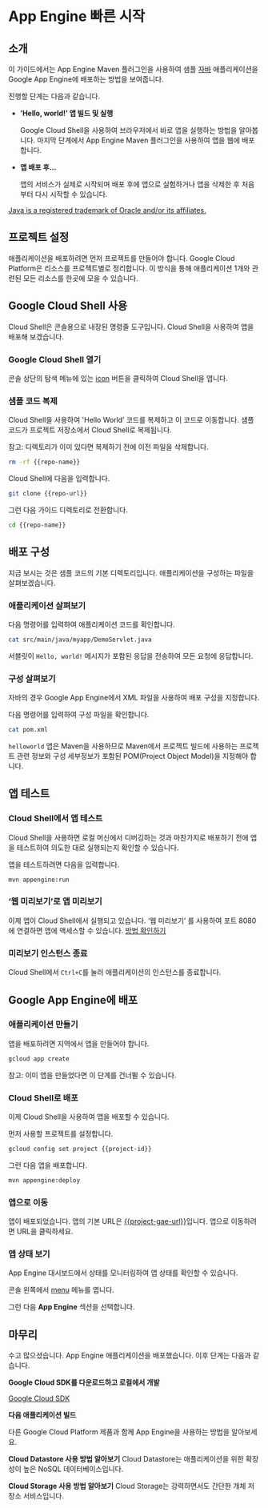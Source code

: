 # App Engine 빠른 시작

<walkthrough-test-start-page url="/getting-started?tutorial=java_gae_quickstart_2"/>

<walkthrough-tutorial-url url="https://cloud.google.com/appengine/docs/java/quickstart"/>

<walkthrough-watcher-constant key="repo-url" value="https://github.com/GoogleCloudPlatform/appengine-try-java" />

<walkthrough-watcher-constant key="repo-name" value="appengine-try-java"/>

## 소개

이 가이드에서는 App Engine Maven 플러그인을 사용하여 샘플 [자바][java] 애플리케이션을 Google App Engine에
배포하는 방법을 보여줍니다.

진행할 단계는 다음과 같습니다.

*   **’Hello, world!’ 앱 빌드 및 실행**

    Google Cloud Shell을 사용하여 브라우저에서 바로 앱을 실행하는 방법을 알아봅니다. 마지막 단계에서 App Engine
    Maven 플러그인을 사용하여 앱을 웹에 배포합니다.

*   **앱 배포 후...**

    앱의 서비스가 실제로 시작되며 배포 후에 앱으로 실험하거나 앱을 삭제한 후 처음부터 다시 시작할 수 있습니다.

[Java is a registered trademark of Oracle and/or its affiliates.](walkthrough://footnote)

<walkthrough-devshell-precreate/>

## 프로젝트 설정

애플리케이션을 배포하려면 먼저 프로젝트를 만들어야 합니다. Google Cloud Platform은 리소스를 프로젝트별로 정리합니다. 이 방식을
통해 애플리케이션 1개와 관련된 모든 리소스를 한곳에 모을 수 있습니다.

<walkthrough-project-setup/>

## Google Cloud Shell 사용

Cloud Shell은 콘솔용으로 내장된 명령줄 도구입니다. Cloud Shell을 사용하여 앱을 배포해 보겠습니다.

### Google Cloud Shell 열기

콘솔 상단의 탐색 메뉴에 있는 <walkthrough-cloud-shell-icon/>
[icon](walkthrough://spotlight-pointer?spotlightId=devshell-activate-button) 버튼을
클릭하여 Cloud Shell을 엽니다.

### 샘플 코드 복제

Cloud Shell을 사용하여 'Hello World’ 코드를 복제하고 이 코드로 이동합니다. 샘플 코드가 프로젝트 저장소에서 Cloud
Shell로 복제됩니다.

참고: 디렉토리가 이미 있다면 복제하기 전에 이전 파일을 삭제합니다.

```bash
rm -rf {{repo-name}}
```

Cloud Shell에 다음을 입력합니다.

```bash
git clone {{repo-url}}
```

그런 다음 가이드 디렉토리로 전환합니다.

```bash
cd {{repo-name}}
```

## 배포 구성

지금 보시는 것은 샘플 코드의 기본 디렉토리입니다. 애플리케이션을 구성하는 파일을 살펴보겠습니다.

### 애플리케이션 살펴보기

다음 명령어를 입력하여 애플리케이션 코드를 확인합니다.

```bash
cat src/main/java/myapp/DemoServlet.java
```

서블릿이 `Hello, world!` 메시지가 포함된 응답을 전송하여 모든 요청에 응답합니다.

### 구성 살펴보기

자바의 경우 Google App Engine에서 XML 파일을 사용하여 배포 구성을 지정합니다.

다음 명령어를 입력하여 구성 파일을 확인합니다.

```bash
cat pom.xml
```

`helloworld` 앱은 Maven을 사용하므로 Maven에서 프로젝트 빌드에 사용하는 프로젝트 관련 정보와 구성 세부정보가 포함된
POM(Project Object Model)을 지정해야 합니다.

## 앱 테스트

### Cloud Shell에서 앱 테스트

Cloud Shell을 사용하면 로컬 머신에서 디버깅하는 것과 마찬가지로 배포하기 전에 앱을 테스트하여 의도한 대로 실행되는지 확인할 수
있습니다.

앱을 테스트하려면 다음을 입력합니다.

```bash
mvn appengine:run
```

<walkthrough-test-code-output
  text="module .* running at|Dev App Server is now running" />

### ‘웹 미리보기’로 앱 미리보기

이제 앱이 Cloud Shell에서 실행되고 있습니다. ‘웹 미리보기’ <walkthrough-web-preview-icon/>를 사용하여 포트
8080에 연결하면 앱에 액세스할 수 있습니다.
[방법 확인하기](walkthrough://spotlight-pointer?spotlightId=devshell-web-preview-button)

### 미리보기 인스턴스 종료

Cloud Shell에서 `Ctrl+C`를 눌러 애플리케이션의 인스턴스를 종료합니다.

## Google App Engine에 배포

### 애플리케이션 만들기

앱을 배포하려면 지역에서 앱을 만들어야 합니다.

```bash
gcloud app create
```

참고: 이미 앱을 만들었다면 이 단계를 건너뛸 수 있습니다.

### Cloud Shell로 배포

이제 Cloud Shell을 사용하여 앱을 배포할 수 있습니다.

먼저 사용할 프로젝트를 설정합니다.

```bash
gcloud config set project {{project-id}}
```

그런 다음 앱을 배포합니다.

```bash
mvn appengine:deploy
```

<walkthrough-test-code-output text="Deployed (module|service)" />

### 앱으로 이동

앱이 배포되었습니다. 앱의 기본 URL은 [{{project-gae-url}}](http://{{project-gae-url}})입니다. 앱으로
이동하려면 URL을 클릭하세요.

### 앱 상태 보기

App Engine 대시보드에서 상태를 모니터링하여 앱 상태를 확인할 수 있습니다.

콘솔 왼쪽에서 [menu](walkthrough://spotlight-pointer?spotlightId=console-nav-menu) 메뉴를
엽니다.

그런 다음 **App Engine** 섹션을 선택합니다.

<walkthrough-menu-navigation sectionId="APPENGINE_SECTION"/>

## 마무리

<walkthrough-conclusion-trophy/>

수고 많으셨습니다. App Engine 애플리케이션을 배포했습니다. 이후 단계는 다음과 같습니다.

**Google Cloud SDK를 다운로드하고 로컬에서 개발**

[Google Cloud SDK][cloud-sdk-installer]

**다음 애플리케이션 빌드**

다른 Google Cloud Platform 제품과 함께 App Engine을 사용하는 방법을 알아보세요.

<walkthrough-tutorial-card
  url="appengine/docs/java/datastore/"
  icon="DATASTORE_SECTION"
  label="datastore">
**Cloud Datastore 사용 방법 알아보기**
Cloud Datastore는 애플리케이션을 위한 확장성이 높은 NoSQL 데이터베이스입니다.
</walkthrough-tutorial-card>

<walkthrough-tutorial-card
  url="appengine/docs/go/googlecloudstorageclient/setting-up-cloud-storage/"
  icon="STORAGE_SECTION"
  label="cloudStorage">
**Cloud Storage 사용 방법 알아보기**
Cloud Storage는 강력하면서도 간단한 개체 저장소 서비스입니다.
</walkthrough-tutorial-card>

[java]: https://java.com/
[cloud-sdk-installer]: https://cloud.google.com/sdk/downloads#interactive
